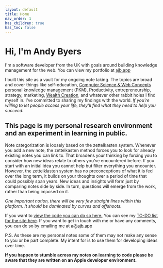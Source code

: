 ```yaml
---
layout: default
title: Home
nav_order: 1
has_children: true
has_toc: false
---
```


# Hi, I'm Andy Byers

I'm a software developer from the UK with goals around building knowledge management for the web. You can view my portfolio at [ajb.app](https://ajb.app)

I built this site as a vault for my ongoing note taking. The topics are broad and cover things like self-education, [Computer Science & Web Concepts](toc/computer-science) personal knowledge management (PKM), [Productivity](toc/productivity), entrepreneurship, strategy, marketing, [Wealth Creation](toc/wealth-creation), and whatever other rabbit holes I find myself in. I’ve committed to sharing my findings with the world. _If you’re willing to let people access your life, they’ll find what they need to help you succeed._

## This page is my personal research environment and an experiment in learning in public.

Note categorization is loosely based on the zettelkasten system. Whenever you add a new note, the zettelkasten method forces you to look for already existing notes you can link to. That broadens your thinking by forcing you to consider how new ideas relate to others you’ve encountered before. If you start with an initial idea you cannot help but filter everything you encounter. However, the zettelklasten system has no preconceptions of what it is fed over the long term, it builds on your thoughts over a period of time that could possibly span years. New ideas and insights will form just by comparing notes side by side. In turn, questions will emerge from the work, rather than being imposed on it.

_One important notion, there will be very few straight lines within this platform. It should be dominated by curves and offshoots._

If you want to [view the code you can do so here.](https://github.com/andybyers21/notes.ajb.app) You can see my [TO-DO list for the site here](./notes/000131). If you want to get in touch with me or have any comments, you can do so by emailing me at <a href="mailto:a@ajb.app">a@ajb.app</a>

P.S. As these are my personal notes some of them may not make any sense to you or be part complete. My intent for is to use them for developing ideas over time.

**If you happen to stumble across my notes on learning to code please be aware that they are written on an Apple developer environment.**
